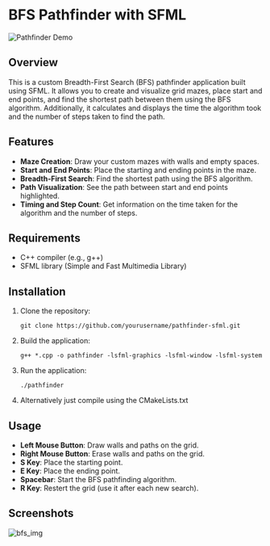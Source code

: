 # BFS Pathfinder with SFML

![Pathfinder Demo](pathfinder_demo.gif)

## Overview

This is a custom Breadth-First Search (BFS) pathfinder application built using SFML. It allows you to create and visualize grid mazes, place start and end points, and find the shortest path between them using the BFS algorithm. Additionally, it calculates and displays the time the algorithm took and the number of steps taken to find the path.

## Features

- **Maze Creation**: Draw your custom mazes with walls and empty spaces.
- **Start and End Points**: Place the starting and ending points in the maze.
- **Breadth-First Search**: Find the shortest path using the BFS algorithm.
- **Path Visualization**: See the path between start and end points highlighted.
- **Timing and Step Count**: Get information on the time taken for the algorithm and the number of steps.

## Requirements

- C++ compiler (e.g., g++)
- SFML library (Simple and Fast Multimedia Library)

## Installation

1. Clone the repository:

    ```shell
    git clone https://github.com/yourusername/pathfinder-sfml.git
    ```

2. Build the application:

    ```shell
    g++ *.cpp -o pathfinder -lsfml-graphics -lsfml-window -lsfml-system
    ```

3. Run the application:

    ```shell
    ./pathfinder
    ```
4. Alternatively just compile using the CMakeLists.txt
   
## Usage

- **Left Mouse Button**: Draw walls and paths on the grid.
- **Right Mouse Button**: Erase walls and paths on the grid.
- **S Key**: Place the starting point.
- **E Key**: Place the ending point.
- **Spacebar**: Start the BFS pathfinding algorithm.
- **R Key**: Restert the grid (use it after each new search).

## Screenshots

![bfs_img](https://github.com/Gaylubeoil/Pathfinder/assets/92313524/ede22c04-0e1f-4215-8548-87d6b650fd90)


